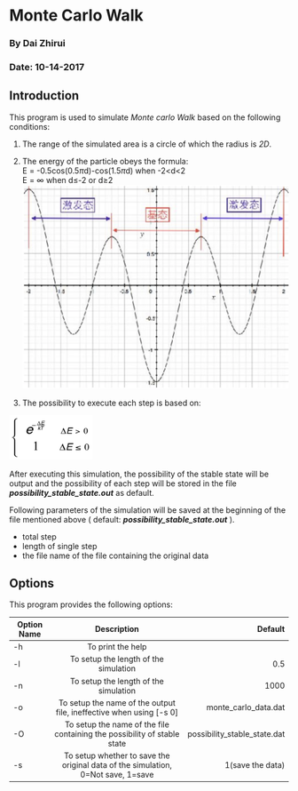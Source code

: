 # Monte Carlo Walk

### By Dai Zhirui

### Date: 10-14-2017

## Introduction

This program is used to simulate *Monte carlo Walk* based on the following conditions:

1. The range of the simulated area is a circle of which the radius is *2D*.

1. The energy of the particle obeys the formula:  
E = -0.5cos(0.5$\pi$d)-cos(1.5$\pi$d)  when -2<d<2  
E = $\infty$ when d$\leq$-2 or d$\geq$2  
![The Graph of energy](energy_formula_plot.png)

1. The possibility to execute each step is based on:
<img src="possibility.png" width="150" height="80">

After executing this simulation, the possibility of the stable state will be output and the possibility of each step will be stored in the file ***possibility_stable_state.out*** as default.

Following parameters of the simulation will be saved at the beginning of the file mentioned above ( default: ***possibility_stable_state.out*** ).

- total step
- length of single step
- the file name of the file containing the original data

## Options

This program provides the following options:

| Option Name | Description | Default |
| ----------- |:-----------:| -------:|
| -h | To print the help ||
| -l | To setup the length of the simulation | 0.5 |
| -n | To setup the length of the simulation | 1000|
| -o | To setup the name of the output file, ineffective when using [-s 0]| monte\_carlo\_data.dat|
| -O | To setup the name of the file containing the possibility of stable state | possibility\_stable\_state.dat |
| -s | To setup whether to save the original data of the simulation, 0=Not save, 1=save | 1(save the data) |